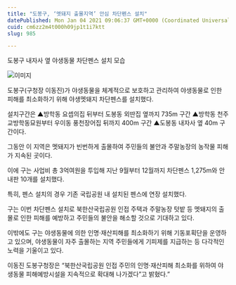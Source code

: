 ```yaml
---
title: "도봉구, ‘멧돼지 출몰지역’ 안심 차단펜스 설치"
datePublished: Mon Jan 04 2021 09:06:37 GMT+0000 (Coordinated Universal Time)
cuid: cm6zz2m4t000h09jp1t1i7ktt
slug: 985

---
```



도봉구 내자사 옆 야생동물 차단펜스 설치 모습

![이미지](https://cdn.hashnode.com/res/hashnode/image/upload/v1739247526358/da35389a-de0a-4dfe-a7ea-37ba38a0ba30.jpeg)

도봉구(구청장 이동진)가 야생동물을 체계적으로 보호하고 관리하여 야생동물로 인한 피해를 최소화하기 위해 야생멧돼지 차단펜스를 설치했다.

설치구간은 ▲방학동 요셉의집 뒤부터 도봉동 외딴집 옆까지 735m 구간 ▲방학동 천주교방학동묘원부터 우이동 풍천장어집 뒤까지 400m 구간 ▲도봉동 내자사 옆 40m 구간이다.

그동안 이 지역은 멧돼지가 빈번하게 출몰하여 주민들의 불안과 주말농장의 농작물 피해가 지속된 곳이다.

이에 구는 사업비 총 3억여원을 투입해 지난 9월부터 12월까지 차단펜스 1,275m와 안내판 10개를 설치했다.

특히, 펜스 설치의 경우 기존 국립공원 내 설치된 펜스에 연장 설치했다.

구는 이번 차단펜스 설치로 북한산국립공원 인접 주택과 주말농장 텃밭 등 멧돼지의 출몰로 인한 피해를 예방하고 주민들의 불안을 해소할 것으로 기대하고 있다.

이밖에도 구는 야생동물에 의한 인명·재산피해를 최소화하기 위해 기동포획단을 운영하고 있으며, 야생동물이 자주 출몰하는 지역 주민들에게 기피제를 지급하는 등 다각적인 노력을 기울이고 있다.

이동진 도봉구청장은 “북한산국립공원 인접 주민의 인명·재산피해 최소화를 위하여 야생동물 피해예방시설을 지속적으로 확대해 나가겠다”고 밝혔다.”